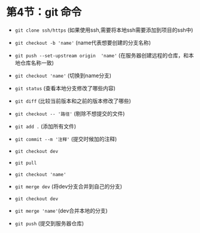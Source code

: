 # 第4节：git 命令

- `git clone ssh/https`   (如果使用ssh,需要将本地ssh需要添加到项目的ssh中)

- `git checkout -b 'name'`  (name代表想要创建的分支名称)

- `git push --set-upstream origin  'name'` (在服务器创建远程的仓库，和本地仓库名称一致)

- `git checkout 'name'` (切换到name分支)
- `git status` (查看本地分支修改了哪些内容)
- `git diff` (比较当前版本和之前的版本修改了哪些)
- `git checkout -- '路径'` (剔除不想提交的文件)
- `git add .` (添加所有文件)
- `git commit --m '注释'` (提交时候加的注释)
- `git checkout dev` 
- `git pull`
- `git checkout 'name'`
- `git merge dev` (将dev分支合并到自己的分支)
- `git checkout dev`
- `git merge 'name'`(dev合并本地的分支)
- `git push` (提交到服务器仓库)